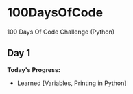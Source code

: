 # 100DaysOfCode
100 Days Of Code Challenge (Python)

## Day 1 
**Today's Progress:**  
- Learned [Variables, Printing in Python]  
